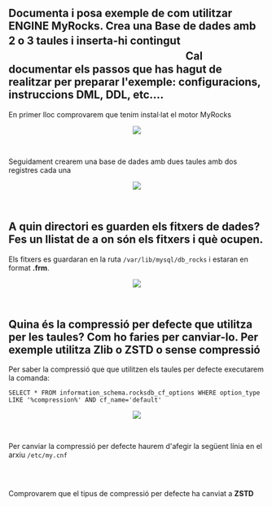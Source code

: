 ## Documenta i posa exemple de com utilitzar ENGINE MyRocks. Crea una Base de dades amb 2 o 3 taules i inserta-hi contingut ㅤㅤㅤㅤㅤㅤㅤㅤㅤㅤㅤㅤㅤㅤㅤㅤㅤㅤㅤㅤㅤㅤㅤㅤㅤㅤCal documentar els passos que has hagut de realitzar per preparar l'exemple: configuracions, instruccions DML, DDL, etc....


En primer lloc comprovarem que tenim instal·lat el motor MyRocks
<p align="center">
 <img src="https://user-images.githubusercontent.com/61474788/162014265-e0dac4d9-0632-4e5f-a946-e50b6f8b5691.png">
</p>
<br/>

Seguidament crearem una base de dades amb dues taules amb dos registres cada una

<p align="center">
 <img src="https://user-images.githubusercontent.com/61474788/162015218-312cdd0e-4cae-4d97-8477-cd6e015c6681.png">
</p>
<br/>

## A quin directori es guarden els fitxers de dades? Fes un llistat de a on són els fitxers i què ocupen.

Els fitxers es guardaran en la ruta ```/var/lib/mysql/db_rocks``` i estaran en format **.frm**.
<p align="center">
 <img src="https://user-images.githubusercontent.com/61474788/162015938-c8612d50-f361-4f2c-bf79-18bc9607707a.png">
</p>
<br/>

## Quina és la compressió per defecte que utilitza per les taules? Com ho faries per canviar-lo. Per exemple utilitza Zlib o ZSTD o sense compressió


Per saber la compressió que que utilitzen els taules per defecte executarem la comanda:
```
SELECT * FROM information_schema.rocksdb_cf_options WHERE option_type LIKE '%compression%' AND cf_name='default'
```
<p align="center">
 <img src="https://user-images.githubusercontent.com/61474788/162017197-bd0a2221-0dca-4166-8fa4-fb20d7eee841.png">
</p>
<br/>

Per canviar la compressió per defecte haurem d'afegir la següent línia en el arxiu ```/etc/my.cnf```
<p align="center">
 <img src="">
</p>
<br/>

Comprovarem que el tipus de compressió per defecte ha canviat a **ZSTD**
